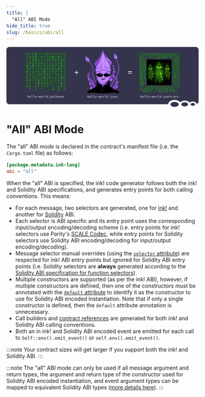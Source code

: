 ```yaml
---
title: |
  "All" ABI Mode
hide_title: true
slug: /basics/abi/all
---
```


![Metadata Title Picture](/img/title/metadata-revive.svg)

# "All" ABI Mode

The "all" ABI mode is declared in the contract's manifest file (i.e. the `Cargo.toml` file)
as follows:

```toml
[package.metadata.ink-lang]
abi = "all"
```

When the "all" ABI is specified, the ink! code generator follows both 
the ink! and Solidity ABI specifications, and generates entry points 
for both calling conventions. This means:

- For each message, two selectors are generated, one for [ink!](./ink.md) 
  and another for [Solidity](./solidity.md) ABI.
- Each selector is ABI specific and its entry point uses the corresponding
  input/output encoding/decoding scheme (i.e. entry points for ink! selectors use
  Parity's [SCALE Codec][scale-codec], while entry points for Solidity selectors
  use Solidity ABI encoding/decoding for input/output encoding/decoding).
- Message selector manual overrides 
  (using the [`selector` attribute][selector-attribute]) are respected for 
  ink! ABI entry points but ignored for Solidity ABI entry points
  (i.e. Solidity selectors are **always** generated according to the
  [Solidity ABI specification for function selectors][sol-abi-selector]).
- Multiple constructors are supported (as per the ink! ABI), however, 
  if multiple constructors are defined, then one of the constructors
  must be annotated with the [`default` attribute][default-attribute] 
  to identify it as the constructor to use for Solidity ABI encoded instantiation.
  Note that if only a single constructor is defined, 
  then the `default` attribute annotation is unnecessary.
- Call builders and [contract references][contract-refs] are generated for
  both ink! and Solidity ABI calling conventions.
- Both an in ink! and Solidity ABI encoded event are emitted for each call to
  `Self::env().emit_event()` or `self.env().emit_event()`.

:::note
Your contract sizes will get larger if you support both the ink! and Solidity ABI.
:::

:::note
The "all" ABI mode can only be used if all message argument and return types, 
the argument and return type of the constructor used for Solidity ABI encoded instantiation, 
and event argument types can be mapped to equivalent Solidity ABI types 
([more details here][sol-type-mapping]).
:::

[scale-codec]: https://docs.rs/parity-scale-codec/latest/parity_scale_codec
[sol-abi-selector]: https://docs.soliditylang.org/en/latest/abi-spec.html#function-selector
[selector-attribute]: ../../macros-attributes/selector.md
[default-attribute]: ../../macros-attributes/default.md
[contract-refs]: ../cross-contract-calling.md#contract-references
[sol-type-mapping]: ../../background/solidity-metamask-compat.md#rustink-to-solidity-abi-type-mapping
